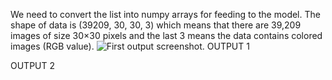 We need to convert the list into numpy arrays for feeding to the model.
The shape of data is (39209, 30, 30, 3) which means that there are 39,209 images of size 30×30 pixels and the last 3 means the data contains colored images (RGB value).
![First output screenshot.](https://media.discordapp.net/attachments/1101944447740162058/1101944498566729728/op1.png?width=607&height=242)
OUTPUT 1


OUTPUT 2
